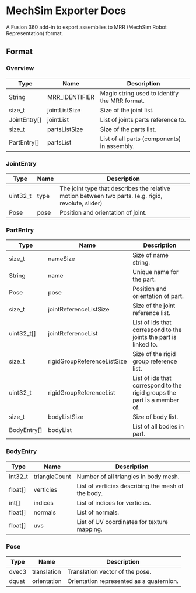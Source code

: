 # MechSim Exporter Docs

A Fusion 360 add-in to export assemblies to MRR (MechSim Robot Representation) format.


## Format

### Overview

|Type  |Name  |Description |
|--|--|--|
|String  |MRR_IDENTIFIER  |Magic string used to identify the MRR format.  |
|size_t |jointListSize |Size of the joint list. |
|JointEntry[] |jointList |List of joints parts reference to. |
|size_t |partsListSize |Size of the parts list. |
|PartEntry[] |partsList |List of all parts (components) in assembly. |

### JointEntry

|Type  |Name  |Description |
|--|--|--|
|uint32_t |type |The joint type that describes the relative motion between two parts. (e.g. rigid, revolute, slider) |
|Pose |pose |Position and orientation of joint. |

### PartEntry

|Type  |Name  |Description |
|--|--|--|
|size_t |nameSize |Size of name string. |
|String |name |Unique name for the part. |
|Pose |pose |Position and orientation of part. |
|size_t |jointReferenceListSize |Size of the joint reference list. |
|uint32_t[] |jointReferenceList |List of ids that correspond to the joints the part is linked to. |
|size_t |rigidGroupReferenceListSize |Size of the rigid group reference list. |
|uint32_t |rigidGroupReferenceList |List of ids that correspond to the rigid groups the part is a member of. |
|size_t |bodyListSize |Size of body list. |
|BodyEntry[] |bodyList |List of all bodies in part. |

### BodyEntry

|Type  |Name  |Description |
|--|--|--|
|int32_t |triangleCount |Number of all triangles in body mesh. |
|float[] |verticies |List of verticies describing the mesh of the body. |
|int[] |indices |List of indices for verticies. |
|float[] |normals |List of normals. |
|float[] |uvs |List of UV coordinates for texture mapping. |

### Pose
|Type  |Name  |Description |
|--|--|--|
|dvec3 |translation |Translation vector of the pose. |
|dquat |orientation |Orientation represented as a quaternion. |